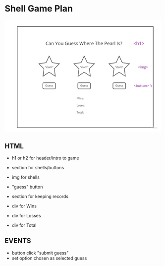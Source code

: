 # Shell Game Plan

![wireframe for shell game](./assets/wireframe.jpg)

## HTML

-   h1 or h2 for header/intro to game

-   section for shells/buttons
-   img for shells
-   "guess" button

-   section for keeping records
-   div for Wins
-   div for Losses
-   div for Total

## EVENTS

-   button click "submit guess"
-   set option chosen as selected guess
